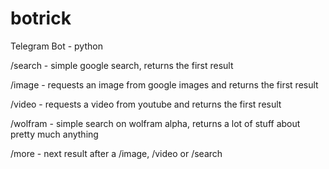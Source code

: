 # botrick
Telegram Bot - python

/search - simple google search, returns the first result

/image - requests an image from google images and returns the first result 

/video - requests a video from youtube and returns the first result

/wolfram - simple search on wolfram alpha, returns a lot of stuff about pretty much anything

/more - next result after a /image, /video or /search
